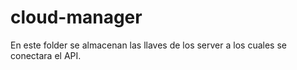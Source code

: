 # cloud-manager
En este folder se almacenan las llaves de los server
a los cuales se conectara el API.
